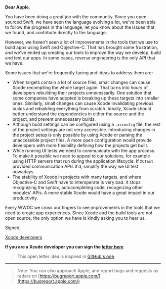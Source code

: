 **Dear Apple**,

You have been doing a great job with the community. Since you open sourced Swift, we have seen the language evolving a lot, we've been able to follow the progress in the language, let you know about the issues that we found, and contribute directly to the language.

However, we haven't seen a lot of improvements in the tools that we use to build apps using Swift and Objective-C. That has brought some frustration, and we've ended up creating our tools to improve the way we develop, build and test our apps. In some cases, reverse engineering is the only API that we have.


Some issues that we're frequently facing and ideas to address them are:

- When targets contain a lot of source files, small changes can cause Xcode recompiling the whole target again. That turns into hours of developers rebuilding their projects unnecessarily. One solution that some companies have adopted is breaking up these targets into smaller ones. Similarly, small changes can cause Xcode invalidating previous builds and rebuilding everything from scratch. Ideally, Xcode should better understand the dependencies in either the source and the project, and prevent unnecessary builds. 
- Although build settings can be configured using a `.xcconfig` file, the rest of the project settings are not very accessible. Introducing changes in the project setup is only possible by using Xcode or parsing the unaccessible project files. A more open configuration would provide developers with more flexibility defining how the projects get built.
- While running UI tests we need to communicate with the app process. To make it possible we need to appeal to our solutions, for example using HTTP servers that run during the application lifecycle. If `XCTest` provided communication APIs it'd, simplify the way we UI test nowadays.
- The stability of Xcode in projects with many targets, and where Objective-C and Swift have to interoperate is very bad. It stops recognizing the syntax, autocompleting code, recognizing other modules' APIs. A more stable Xcode would have a great impact in our productivity.

Every WWDC we cross our fingers to see improvements in the tools that we need to create app experiences. Since Xcode and the build tools are not open source, the only option we have is kindly asking you to hear us.

Signed,

[Xcode developers](https://docs.google.com/spreadsheets/d/1Ge3TF0McmkBPc4UaXuLOth64XJLp4-bK0IkoWKL7l-o/edit?usp=sharing)

**If you are a Xcode developer you can sign the [letter here](https://goo.gl/forms/mUCTfVSCWJ1PGo7z1)**

> This open letter idea is inspired in [GitHub's one](https://github.com/dear-github/dear-github).

---

> Note: You can also approach Apple, and report bugs and requests as radars on [https://bugreport.apple.com/](https://bugreport.apple.com/)
